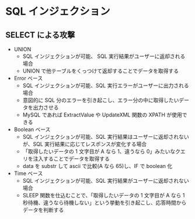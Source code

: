 # SQL インジェクション

## SELECT による攻撃

- UNION
  - SQL インジェクションが可能、 SQL 実行結果がユーザーに返却される場合
  - UNION で他テーブルをくっつけて返却することでデータを取得する
- Error ベース
  - SQL インジェクションが可能、SQL 実行エラーがユーザーに出力される場合
  - 意図的に SQL 分のエラーを引き起こし、エラー分の中に取得したいデータを出力させる
  - MySQL であれば ExtractValue や UpdateXML 関数の XPATH が使用できる
- Boolean ベース
  - SQL インジェクションが可能、SQL 実行結果はユーザーに返却されないが、SQL 実行結果に応じてレスポンスが変化する場合
  - 「取得したいデータの 1 文字目が A なら 1、違うなら 0」みたいなクエリを注入することでデータを取得する
  - data を substr して ascii で比較(A なら 65)し、IF で boolean 化
- Time ベース
  - SQL インジェクションが可能、SQL 実行結果がユーザーに返却されない場合
  - SLEEP 関数を仕込むことで、「取得したいデータの 1 文字目が A なら 1 秒待機、違うなら待機しない」という挙動を引き起こし、応答時間からデータを判断する
